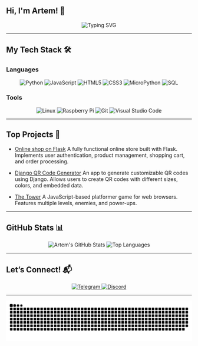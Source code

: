 ## Hi, I'm Artem! 👋

<p align="center">
  <img src="https://readme-typing-svg.herokuapp.com?font=Fira+Code&pause=1000&color=15F78E&center=true&vCenter=true&width=435&lines=Welcome+to+my+GitHub!+🌟;I+love+coding+and+problem-solving." alt="Typing SVG" />
</p>

---

## My Tech Stack 🛠️

### Languages
<div align="center">
  <img src="https://img.shields.io/badge/Python-3776AB?style=flat&logo=python&logoColor=white" alt="Python" height="30"/>
  <img src="https://img.shields.io/badge/JavaScript-F7DF1E?style=flat&logo=javascript&logoColor=black" alt="JavaScript" height="30"/>
  <img src="https://img.shields.io/badge/HTML5-E34F26?style=flat&logo=html5&logoColor=white" alt="HTML5" height="30"/>
  <img src="https://img.shields.io/badge/CSS3-1572B6?style=flat&logo=css3&logoColor=white" alt="CSS3" height="30"/>
  <img src="https://img.shields.io/badge/MicroPython-2B2728?style=flat&logo=micropython&logoColor=white" alt="MicroPython" height="30"/>
  <img src="https://img.shields.io/badge/SQL-4479A1?style=flat&logo=sql&logoColor=white" alt="SQL" height="30"/>
</div>

### Tools
<div align="center">
  <img src="https://img.shields.io/badge/Linux-FCC624?style=flat&logo=linux&logoColor=black" alt="Linux" height="30"/>
  <img src="https://img.shields.io/badge/Raspberry_Pi-C51A4A?style=flat&logo=raspberry-pi&logoColor=white" alt="Raspberry Pi" height="30"/>
  <img src="https://img.shields.io/badge/Git-F05032?style=flat&logo=git&logoColor=white" alt="Git" height="30"/>
  <img src="https://img.shields.io/badge/Visual_Studio_Code-007ACC?style=flat&logo=visual-studio-code&logoColor=white" alt="Visual Studio Code" height="30"/>
</div>

---

## Top Projects 🌟

- [Online shop on Flask](https://github.com/ArtemVlasov2009/Shop_Project)
  A fully functional online store built with Flask. Implements user authentication, product management, shopping cart, and order processing.

- [Django QR Code Generator](https://github.com/ArtemVlasov2009/DJANGO_QRCODE_GENERATOR)
  An app to generate customizable QR codes using Django. Allows users to create QR codes with different sizes, colors, and embedded data.

- [The Tower](https://github.com/ArtemVlasov2009/TheTower)
  A JavaScript-based platformer game for web browsers. Features multiple levels, enemies, and power-ups.

---

## GitHub Stats 📊

<div align="center">
  <img src="https://github-readme-stats.vercel.app/api?username=ArtemVlasov2009&show_icons=true&theme=radical" alt="Artem's GitHub Stats" />
  <img src="https://github-readme-stats.vercel.app/api/top-langs/?username=ArtemVlasov2009&layout=compact&theme=radical" alt="Top Languages" />
</div>

---

## Let’s Connect! 📬

<div align="center">
  <a href="https://t.me/kouqiuzz">
    <img src="https://img.shields.io/badge/Telegram-2CA5E0?style=for-the-badge&logo=telegram&logoColor=white" alt="Telegram" />
  </a>
  <a href="https://discord.com/channels/@kouqiuzz">
    <img src="https://img.shields.io/badge/Discord-7289DA?style=for-the-badge&logo=discord&logoColor=white" alt="Discord"/>
  </a>
</div>

---
<div align="center">
  <img src="https://raw.githubusercontent.com/Platane/snk/output/github-contribution-grid-snake-dark.svg" alt="Snake animation" />
</div>
